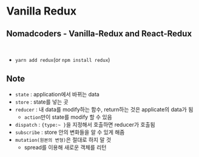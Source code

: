 # Vanilla Redux

## Nomadcoders - Vanilla-Redux and React-Redux

<br>

- `yarn add redux`(or `npm install redux`)

## Note

- `state` : application에서 바뀌는 data
- `store` : state를 넣는 곳
- `reducer` : 내 data를 modify하는 함수, return하는 것은 applicate의 data가 됨
  - `action`만이 state를 modify 할 수 있음
- `dispatch` : `{type:~ }`을 지정해서 호출하면 reducer가 호출됨
- `subscribe` : store 안의 변화들을 알 수 있게 해줌
- `mutation(원본의 변형)`은 절대로 하지 말 것
  - spread를 이용해 새로운 객체를 리턴
